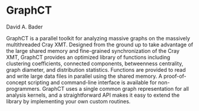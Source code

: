# GraphCT

David A. Bader

GraphCT is a parallel toolkit for analyzing massive graphs on the massively multithreaded Cray XMT. Designed from the ground up to take advantage of the large shared memory and fine-grained synchronization of the Cray XMT, GraphCT provides an optimized library of functions including clustering coefficients, connected components, betweenness centrality, graph diameter, and distribution statistics. Functions are provided to read and write large data files in parallel using the shared memory. A proof-of-concept scripting and command-line interface is available for non-programmers. GraphCT uses a single common graph representation for all analysis kernels, and a straightforward API makes it easy to extend the library by implementing your own custom routines.


